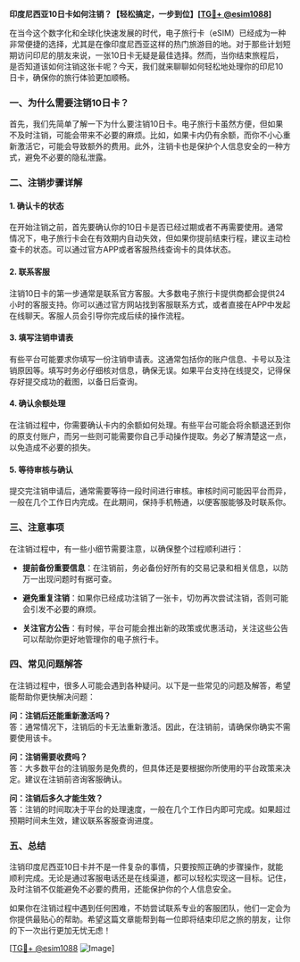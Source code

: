**印度尼西亚10日卡如何注销？【轻松搞定，一步到位】[[TG💪+ @esim1088](https://t.me/s/esim1088)]**

在当今这个数字化和全球化快速发展的时代，电子旅行卡（eSIM）已经成为一种非常便捷的选择，尤其是在像印度尼西亚这样的热门旅游目的地。对于那些计划短期访问印尼的朋友来说，一张10日卡无疑是最佳选择。然而，当你结束旅程后，是否知道该如何注销这张卡呢？今天，我们就来聊聊如何轻松地处理你的印尼10日卡，确保你的旅行体验更加顺畅。

### 一、为什么需要注销10日卡？

首先，我们先简单了解一下为什么要注销10日卡。电子旅行卡虽然方便，但如果不及时注销，可能会带来不必要的麻烦。比如，如果卡内仍有余额，而你不小心重新激活它，可能会导致额外的费用。此外，注销卡也是保护个人信息安全的一种方式，避免不必要的隐私泄露。

### 二、注销步骤详解

#### 1. **确认卡的状态**
在开始注销之前，首先要确认你的10日卡是否已经过期或者不再需要使用。通常情况下，电子旅行卡会在有效期内自动失效，但如果你提前结束行程，建议主动检查卡的状态。可以通过官方APP或者客服热线查询卡的具体状态。

#### 2. **联系客服**
注销10日卡的第一步通常是联系官方客服。大多数电子旅行卡提供商都会提供24小时的客服支持。你可以通过官方网站找到客服联系方式，或者直接在APP中发起在线聊天。客服人员会引导你完成后续的操作流程。

#### 3. **填写注销申请表**
有些平台可能要求你填写一份注销申请表。这通常包括你的账户信息、卡号以及注销原因等。填写时务必仔细核对信息，确保无误。如果平台支持在线提交，记得保存好提交成功的截图，以备日后查询。

#### 4. **确认余额处理**
在注销过程中，你需要确认卡内的余额如何处理。有些平台可能会将余额退还到你的原支付账户，而另一些则可能需要你自己手动操作提取。务必了解清楚这一点，以免造成不必要的损失。

#### 5. **等待审核与确认**
提交完注销申请后，通常需要等待一段时间进行审核。审核时间可能因平台而异，一般在几个工作日内完成。在此期间，保持手机畅通，以便客服能够及时联系你。

### 三、注意事项

在注销过程中，有一些小细节需要注意，以确保整个过程顺利进行：

- **提前备份重要信息**：在注销前，务必备份好所有的交易记录和相关信息，以防万一出现问题时有据可查。
  
- **避免重复注销**：如果你已经成功注销了一张卡，切勿再次尝试注销，否则可能会引发不必要的麻烦。

- **关注官方公告**：有时候，平台可能会推出新的政策或优惠活动，关注这些公告可以帮助你更好地管理你的电子旅行卡。

### 四、常见问题解答

在注销过程中，很多人可能会遇到各种疑问。以下是一些常见的问题及解答，希望能帮助你更快解决问题：

**问：注销后还能重新激活吗？**  
答：通常情况下，注销后的卡无法重新激活。因此，在注销前，请确保你确实不需要使用该卡。

**问：注销需要收费吗？**  
答：大多数平台的注销服务是免费的，但具体还是要根据你所使用的平台政策来决定。建议在注销前咨询客服确认。

**问：注销后多久才能生效？**  
答：注销的时间取决于平台的处理速度，一般在几个工作日内即可完成。如果超过预期时间未生效，建议联系客服查询进度。

### 五、总结

注销印度尼西亚10日卡并不是一件复杂的事情，只要按照正确的步骤操作，就能顺利完成。无论是通过客服电话还是在线渠道，都可以轻松实现这一目标。记住，及时注销不仅能避免不必要的费用，还能保护你的个人信息安全。

如果你在注销过程中遇到任何困难，不妨尝试联系专业的客服团队，他们一定会为你提供最贴心的帮助。希望这篇文章能帮到每一位即将结束印尼之旅的朋友，让你的下一次出行更加无忧无虑！

[[TG💪+ @esim1088](https://t.me/s/esim1088) ![Image](https://i.postimg.cc/4NQfJmqS/Snipaste-2025-05-13-00-14-12.png)]